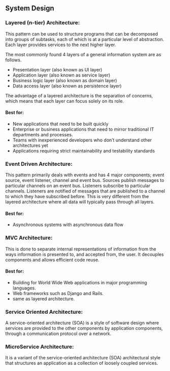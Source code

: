 ## System Design
### Layered (n-tier) Architecture:
This pattern can be used to structure programs that can be decomposed into groups of subtasks, each of which is at a particular level of abstraction. Each layer provides services to the next higher layer. <br />

The most commonly found 4 layers of a general information system are as follows.
- Presentation layer (also known as UI layer)
- Application layer (also known as service layer)
- Business logic layer (also known as domain layer)
- Data access layer (also known as persistence layer)

The advantage of a layered architecture is the separation of concerns, which means that each layer can focus solely on its role.

#### Best for:

- New applications that need to be built quickly
- Enterprise or business applications that need to mirror traditional IT departments and processes.
- Teams with inexperienced developers who don’t understand other architectures yet
- Applications requiring strict maintainability and testability standards

### Event Driven Architecture:
This pattern primarily deals with events and has 4 major components; event source, event listener, channel and event bus. Sources publish messages to particular channels on an event bus. Listeners subscribe to particular channels. Listeners are notified of messages that are published to a channel to which they have subscribed before.
This is very different from the layered architecture where all data will typically pass through all layers.

#### Best for:
- Asynchronous systems with asynchronous data flow

### MVC Architecture:
This is done to separate internal representations of information from the ways information is presented to, and accepted from, the user. It decouples components and allows efficient code reuse.

#### Best for:
- Building for World Wide Web applications in major programming languages.
- Web frameworks such as Django and Rails.
- same as layered architecture.

### Service Oriented Architecture:
A service-oriented architecture (SOA) is a style of software design where services are provided to the other components by application components, through a communication protocol over a network.

### MicroService Architecture:
It is a variant of the service-oriented architecture (SOA) architectural style that structures an application as a collection of loosely coupled services.
